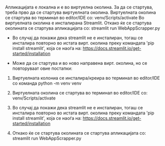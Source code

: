 Апликацијата е локална и е во виртуелна околина.
За да се стартува, треба прво да се стартува виртуелната околина.
Виртуелната околина се стартува во терминал во editor/IDE со: venv/Scripts/activate
Во виртуелната околина е инсталирана Streamlit.
Откако ќе се стартува околината се стартува апликацијата со: streamlit run WebAppScrapper.py
* Во случај да покажи дека streamlit не е инсталиран, тогаш се инсталира повторно во истата вирт. околина
преку командата 'pip install streamlit', која се наоѓа на: https://docs.streamlit.io/get-started/installation



* Moже да се стартува и во ново направена вирт. околина, но се повторуваат овие постапки: 

1. Виртуелната колониа се инсталира/креира во терминал во editor/IDE со команда python -m venv venv

2. Виртуелната околина се стартува во терминал во editor/IDE со: venv/Scripts/activate

3. Во случај да покажи дека streamlit не е инсталиран, тогаш се инсталира повторно во истата вирт. околина преку командата 'pip install streamlit',
која се наоѓа на: https://docs.streamlit.io/get-started/installation

4. Откако ќе се стартува околината се стартува апликацијата со: streamlit run WebAppScrapper.py
